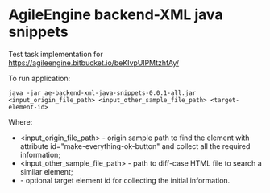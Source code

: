 # AgileEngine backend-XML java snippets

Test task implementation for https://agileengine.bitbucket.io/beKIvpUlPMtzhfAy/

To run application:

```
java -jar ae-backend-xml-java-snippets-0.0.1-all.jar <input_origin_file_path> <input_other_sample_file_path> <target-element-id>
```

Where:

* <input_origin_file_path> - origin sample path to find the element with attribute id="make-everything-ok-button" and collect all the required information;
* <input_other_sample_file_path> - path to diff-case HTML file to search a similar element;
* <target-element-id> - optional target element id for collecting the initial information.